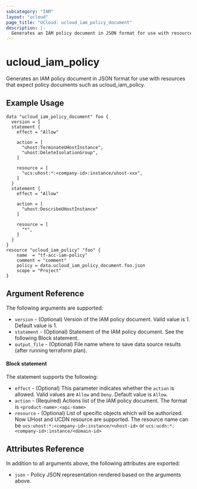 ```yaml
---
subcategory: "IAM"
layout: "ucloud"
page_title: "UCloud: ucloud_iam_policy_document"
description: |-
  Generates an IAM policy document in JSON format for use with resources that expect policy documents such as ucloud_iam_policy.
---
```


# ucloud_iam_policy

Generates an IAM policy document in JSON format for use with resources that expect policy documents such as ucloud_iam_policy.

## Example Usage

```hcl
data "ucloud_iam_policy_document" foo {
  version = 1
  statement {
    effect = "Allow"
    
    action = [
      "uhost:TerminateUHostInstance",
      "uhost:DeleteIsolationGroup",
    ]
    
    resource = [
      "ucs:uhost:*:<company-id>:instance/uhost-xxx",
    ]
  }
  statement {
    effect = "Allow"
    
    action = [
      "uhost:DescribeUHostInstance"
    ]
    
    resource = [
      "*",
    ]
  }
}
resource "ucloud_iam_policy" "foo" {
	name  = "tf-acc-iam-policy"
	comment = "comment"
    policy = data.ucloud_iam_policy_document.foo.json
	scope = "Project"
}
```

## Argument Reference

The following arguments are supported:

* `version` - (Optional) Version of the IAM policy document. Valid value is 1. Default value is 1.
* `statement` - (Optional) Statement of the IAM policy document. See the following Block statement.
* `output_file` - (Optional) File name where to save data source results (after running terraform plan).

#### Block statement

The statement supports the following:

* `effect` - (Optional) This parameter indicates whether the `action` is allowed. Valid values are `Allow` and `Deny`. Default value is `Allow`.
* `action` - (Required) Actions list of the IAM policy document. The format is `<product-name>:<api-name>`
* `resource` - (Optional) List of specific objects which will be authorized. Now UHost and UCDN resource are supported. The resource name can be `ucs:uhost:*:<company-id>:instance/<uhost-id>` or `ucs:ucdn:*:<company-id>:instance/<domain-id>`

## Attributes Reference

In addition to all arguments above, the following attributes are exported:

* `json` -  Policy JSON representation rendered based on the arguments above.
